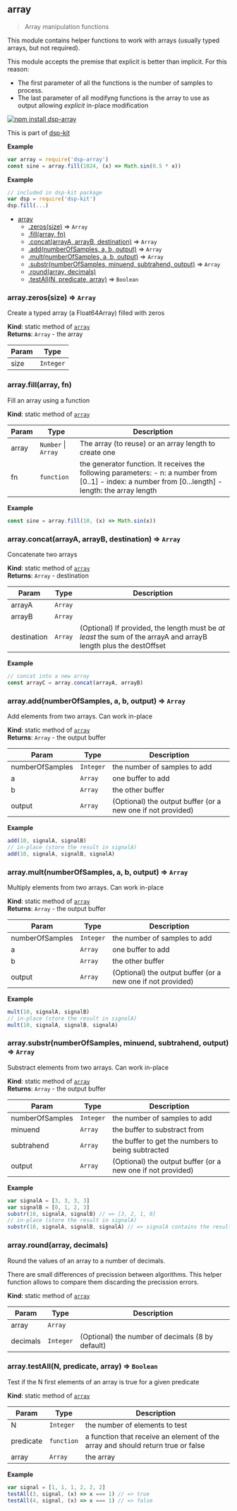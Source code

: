 <a name="module_array"></a>

## array
> Array manipulation functions

This module contains helper functions to work with arrays (usually typed arrays,
but not required).

This module accepts the premise that explicit is better than implicit.
For this reason:
- The first parameter of all the functions is the number of samples to process.
- The last parameter of all modifyng functions is the array to use as output
allowing _explicit_ in-place modification

[![npm install dsp-array](https://nodei.co/npm/dsp-array.png?mini=true)](https://npmjs.org/package/dsp-array/)

This is part of [dsp-kit](https://github.com/oramics/dsp-kit)

**Example**  
```js
var array = require('dsp-array')
const sine = array.fill(1024, (x) => Math.sin(0.5 * x))
```
**Example**  
```js
// included in dsp-kit package
var dsp = require('dsp-kit')
dsp.fill(...)
```

* [array](#module_array)
    * [.zeros(size)](#module_array.zeros) ⇒ <code>Array</code>
    * [.fill(array, fn)](#module_array.fill)
    * [.concat(arrayA, arrayB, destination)](#module_array.concat) ⇒ <code>Array</code>
    * [.add(numberOfSamples, a, b, output)](#module_array.add) ⇒ <code>Array</code>
    * [.mult(numberOfSamples, a, b, output)](#module_array.mult) ⇒ <code>Array</code>
    * [.substr(numberOfSamples, minuend, subtrahend, output)](#module_array.substr) ⇒ <code>Array</code>
    * [.round(array, decimals)](#module_array.round)
    * [.testAll(N, predicate, array)](#module_array.testAll) ⇒ <code>Boolean</code>

<a name="module_array.zeros"></a>

### array.zeros(size) ⇒ <code>Array</code>
Create a typed array (a Float64Array) filled with zeros

**Kind**: static method of <code>[array](#module_array)</code>  
**Returns**: <code>Array</code> - the array  

| Param | Type |
| --- | --- |
| size | <code>Integer</code> | 

<a name="module_array.fill"></a>

### array.fill(array, fn)
Fill an array using a function

**Kind**: static method of <code>[array](#module_array)</code>  

| Param | Type | Description |
| --- | --- | --- |
| array | <code>Number</code> &#124; <code>Array</code> | The array (to reuse) or an array length to create one |
| fn | <code>function</code> | the generator function. It receives the following parameters: - n: a number from [0..1] - index: a number from [0...length] - length: the array length |

**Example**  
```js
const sine = array.fill(10, (x) => Math.sin(x))
```
<a name="module_array.concat"></a>

### array.concat(arrayA, arrayB, destination) ⇒ <code>Array</code>
Concatenate two arrays

**Kind**: static method of <code>[array](#module_array)</code>  
**Returns**: <code>Array</code> - destination  

| Param | Type | Description |
| --- | --- | --- |
| arrayA | <code>Array</code> |  |
| arrayB | <code>Array</code> |  |
| destination | <code>Array</code> | (Optional) If provided, the length must be _at least_ the sum of the arrayA and arrayB length plus the destOffset |

**Example**  
```js
// concat into a new array
const arrayC = array.concat(arrayA, arrayB)
```
<a name="module_array.add"></a>

### array.add(numberOfSamples, a, b, output) ⇒ <code>Array</code>
Add elements from two arrays. Can work in-place

**Kind**: static method of <code>[array](#module_array)</code>  
**Returns**: <code>Array</code> - the output buffer  

| Param | Type | Description |
| --- | --- | --- |
| numberOfSamples | <code>Integer</code> | the number of samples to add |
| a | <code>Array</code> | one buffer to add |
| b | <code>Array</code> | the other buffer |
| output | <code>Array</code> | (Optional) the output buffer (or a new one if not provided) |

**Example**  
```js
add(10, signalA, signalB)
// in-place (store the result in signalA)
add(10, signalA, signalB, signalA)
```
<a name="module_array.mult"></a>

### array.mult(numberOfSamples, a, b, output) ⇒ <code>Array</code>
Multiply elements from two arrays. Can work in-place

**Kind**: static method of <code>[array](#module_array)</code>  
**Returns**: <code>Array</code> - the output buffer  

| Param | Type | Description |
| --- | --- | --- |
| numberOfSamples | <code>Integer</code> | the number of samples to add |
| a | <code>Array</code> | one buffer to add |
| b | <code>Array</code> | the other buffer |
| output | <code>Array</code> | (Optional) the output buffer (or a new one if not provided) |

**Example**  
```js
mult(10, signalA, signalB)
// in-place (store the result in signalA)
mult(10, signalA, signalB, signalA)
```
<a name="module_array.substr"></a>

### array.substr(numberOfSamples, minuend, subtrahend, output) ⇒ <code>Array</code>
Substract elements from two arrays. Can work in-place

**Kind**: static method of <code>[array](#module_array)</code>  
**Returns**: <code>Array</code> - the output buffer  

| Param | Type | Description |
| --- | --- | --- |
| numberOfSamples | <code>Integer</code> | the number of samples to add |
| minuend | <code>Array</code> | the buffer to substract from |
| subtrahend | <code>Array</code> | the buffer to get the numbers to being subtracted |
| output | <code>Array</code> | (Optional) the output buffer (or a new one if not provided) |

**Example**  
```js
var signalA = [3, 3, 3, 3]
var signalB = [0, 1, 2, 3]
substr(10, signalA, signalB) // => [3, 2, 1, 0]
// in-place (store the result in signalA)
substr(10, signalA, signalB, signalA) // => signalA contains the result
```
<a name="module_array.round"></a>

### array.round(array, decimals)
Round the values of an array to a number of decimals.

There are small differences of precission between algorithms. This helper
function allows to compare them discarding the precission errors.

**Kind**: static method of <code>[array](#module_array)</code>  

| Param | Type | Description |
| --- | --- | --- |
| array | <code>Array</code> |  |
| decimals | <code>Integer</code> | (Optional) the number of decimals (8 by default) |

<a name="module_array.testAll"></a>

### array.testAll(N, predicate, array) ⇒ <code>Boolean</code>
Test if the N first elements of an array is true for a given predicate

**Kind**: static method of <code>[array](#module_array)</code>  

| Param | Type | Description |
| --- | --- | --- |
| N | <code>Integer</code> | the number of elements to test |
| predicate | <code>function</code> | a function that receive an element of the array and should return true or false |
| array | <code>Array</code> | the array |

**Example**  
```js
var signal = [1, 1, 1, 2, 2, 2]
testAll(3, signal, (x) => x === 1) // => true
testAll(4, signal, (x) => x === 1) // => false
```
